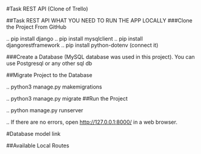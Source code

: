 #Task REST API (Clone of Trello)

##Task REST API
WHAT YOU NEED TO RUN THE APP LOCALLY
###Clone the Project From GitHub


.. pip install django 
.. pip install mysqlclient 
.. pip install djangorestframework 
.. pip install python-dotenv (connect it)

###Create a Database (MySQL database was used in this project). You can use Postgresql or any other sql db

##Migrate Project to the Database

.. python3 manage.py makemigrations

.. python3 manage.py migrate
##Run the Project

.. python manage.py runserver

.. If there are no errors, open http://127.0.0.1:8000/ in a web browser.

#Database model link

##Available Local Routes

